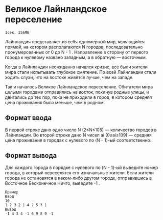  # Великое Лайнландское переселение
    1сек, 256Мб
 
 Лайнландия представляет из себя одномерный мир, являющийся прямой, на котором располагаются N городов, последовательно пронумерованных от 0 до N - 1 . Направление в сторону от первого города к нулевому названо западным, а в обратную — восточным.

Когда в Лайнландии неожиданно начался кризис, все были жители мира стали испытывать глубокое смятение. По всей Лайнландии стали ходить слухи, что на востоке живётся лучше, чем на западе.

Так и началось Великое Лайнландское переселение. Обитатели мира целыми городами отправились на восток, покинув родные улицы, и двигались до тех пор, пока не приходили в город, в котором средняя цена проживания была меньше, чем в родном.

## Формат ввода
В первой строке дано одно число N (2≤N≤105) — количество городов в Лайнландии. Во второй строке дано N чисел ai (0≤ai≤109) — средняя цена проживания в городах с нулевого по (N - 1)-ый соответственно.
## Формат вывода
Для каждого города в порядке с нулевого по (N - 1)-ый выведите номер города, в который переселятся его изначальные жители. Если жители города не остановятся в каком-либо другом городе, отправившись в Восточное Бесконечное Ничто, выведите -1 .

    Пример
    Ввод
    10
    1 2 3 2 1 4 2 5 3 1
    Вывод
    -1 4 3 4 -1 6 9 8 9 -1
